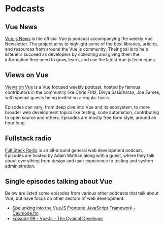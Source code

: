 # Podcasts

## Vue News
[Vue.js News](https://news.vuejs.org/) is the official Vue.js podcast accompanying the weekly Vue Newsletter. The project aims to highlight some of the best libraries, articles, and resources from around the Vue.js community. Their goal is to help listeners succeed as developers by collecting and giving them the information they need to grow, learn, and use the latest Vue.js techniques.

## Views on Vue
[Views on Vue](https://devchat.tv/views-on-vue/) is a Vue focused weekly podcast, hosted by famous contributors in the community like Chris Fritz, Divya Sasidharan, Joe Eames, with special guests being invited on a regular basis.

Episodes can vary, from deep dive into Vue and its ecosystem, to more broader web development topics like testing, code automation, contributing to open source and others. Episodes are mostly free form style, around an hour long.

## Fullstack radio
[Full Stack Radio](http://www.fullstackradio.com/) is an all-around general web development podcast. Episodes are hosted by Adam Wathan along with a guest, where they talk about everything from design and user experience to testing and system administration.

## Single episodes talking about Vue
Below are listed some episodes from various other podcasts that talk about Vue, but have focus on other sectors of web development.

- [Spelunking into the VueJS Frontend JavaScript Framework - Devmode.fm](https://devmode.fm/episodes/spelunking-into-the-vuejs-frontend-javascript-framework#comments)
- [Episode 99 - VueJs - The Cynical Developer](https://cynicaldeveloper.com/podcast/99/)
